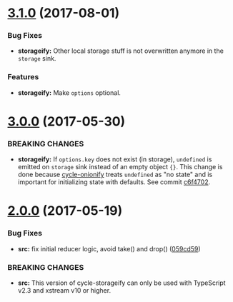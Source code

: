 <a name="3.1.0"></a>
# [3.1.0](https://github.com/maiermic/cycle-storageify/compare/v3.0.0...v3.1.0) (2017-08-01)

### Bug Fixes

* **storageify:** Other local storage stuff is not overwritten anymore in the `storage` sink.

### Features

* **storageify:** Make `options` optional.



<a name="3.0.0"></a>
# [3.0.0](https://github.com/maiermic/cycle-storageify/compare/v2.0.0...v3.0.0) (2017-05-30)


### BREAKING CHANGES

* **storageify:** If `options.key` does not exist (in storage), `undefined` is emitted on `storage` sink
instead of an empty object `{}`. This change is done because
[cycle-onionify](https://github.com/staltz/cycle-onionify)
treats `undefined` as "no state" and is important for initializing state with defaults.
See commit
[c6f4702](https://github.com/maiermic/cycle-storageify/pull/2/commits/c6f4702ac22ff37ba20214c6a58a9ce6ed21d029).

<a name="2.0.0"></a>
# [2.0.0](https://github.com/maiermic/cycle-storageify/compare/v1.0.0...v2.0.0) (2017-05-19)


### Bug Fixes

* **src:** fix initial reducer logic, avoid take() and drop() ([059cd59](https://github.com/maiermic/cycle-storageify/commit/059cd59))

### BREAKING CHANGES

* **src:** This version of cycle-storageify can only be used with TypeScript v2.3 and xstream v10 or higher.